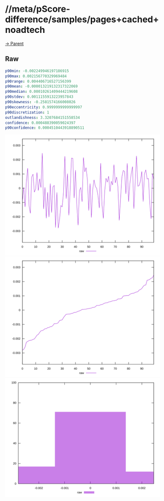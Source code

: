 
# //meta/pScore-difference/samples/pages+cached+noadtech

[→ Parent](../..)


## Raw


```yaml
p90min: -0.002249946197186915
p90max: 0.002156770329969484
p90range: 0.004406716527156399
p90mean: -0.000013219132317322069
p90median: 0.00010261409444219608
p90stdev: 0.0011155913223957843
p90skewness: -0.2581574166008026
p90eccentricity: 0.9999999999999997
p90discretization: 1
outlandishness: 3.3207684151558534
confidence: 0.000488390059024397
p90confidence: 0.0004510443918890511

```

![PLOT: raw-values](./raw/values.svg)![PLOT: raw-sorted](./raw/sorted.svg)![PLOT: raw-histogram](./raw/histogram.svg)